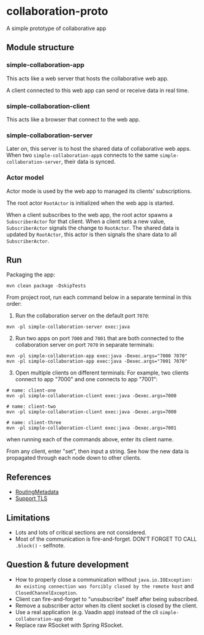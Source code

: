 # collaboration-proto
A simple prototype of collaborative app

## Module structure
### simple-collaboration-app
This acts like a web server that hosts the collaborative web app.

A client connected to this web app can send or receive data in real time.

### simple-collaboration-client
This acts like a browser that connect to the web app.

### simple-collaboration-server
Later on, this server is to host the shared data of collaborative web apps.  
When two `simple-collaboration-app`s connects to the same `simple-collaboration-server`, their data is synced.

### Actor model
Actor mode is used by the web app to managed its clients' subscriptions.

The root actor `RootActor` is initialized when the web app is started.

When a client subscribes to the web app, the root actor spawns a `SubscriberActor` for that client.
When a client sets a new value, `SubscriberActor` signals the change to `RootActor`.
The shared data is updated by `RootActor`, this actor is then signals the share data to all `SubscriberActor`.

## Run
Packaging the app:
```
mvn clean package -DskipTests
```

From project root, run each command below in a separate terminal in this order:
1. Run the collaboration server on the default port `7070`:
```
mvn -pl simple-collaboration-server exec:java
```

2. Run two apps on port `7000` and `7001` that are both connected to the collaboration server 
on port `7070` in separate terminals:
```
mvn -pl simple-collaboration-app exec:java -Dexec.args="7000 7070"
mvn -pl simple-collaboration-app exec:java -Dexec.args="7001 7070"
```

3. Open multiple clients on different terminals:
For example, two clients connect to app "7000" and one connects to app "7001":
```
# name: client-one
mvn -pl simple-collaboration-client exec:java -Dexec.args=7000

# name: client-two
mvn -pl simple-collaboration-client exec:java -Dexec.args=7000

# name: client-three
mvn -pl simple-collaboration-client exec:java -Dexec.args=7001
```
when running each of the commands above, enter its client name.

From any client, enter "set", then input a string.
See how the new data is propagated through each node down to other clients. 
## References
* [RoutingMetadata](https://github.com/rsocket/rsocket/blob/master/Extensions/Routing.md)
* [Support TLS](https://stackoverflow.com/questions/58944152/rsocket-not-working-when-secured-with-tls-server-java-lang-unsupportedoperatio)

## Limitations
* Lots and lots of critical sections are not considered.
* Most of the communication is fire-and-forget. DON'T FORGET TO CALL `.block()` - selfnote.

## Question & future development
* How to properly close a communication without `java.io.IOException: An existing connection was forcibly closed by the remote host` and `ClosedChannelException`.
* Client can fire-and-forget to "unsubscribe" itself after being subscribed.
* Remove a subscriber actor when its client socket is closed by the client.
* Use a real application (e.g. Vaadin app) instead of the cli `simple-collaboration-app` one
* Replace raw RSocket with Spring RSocket.
